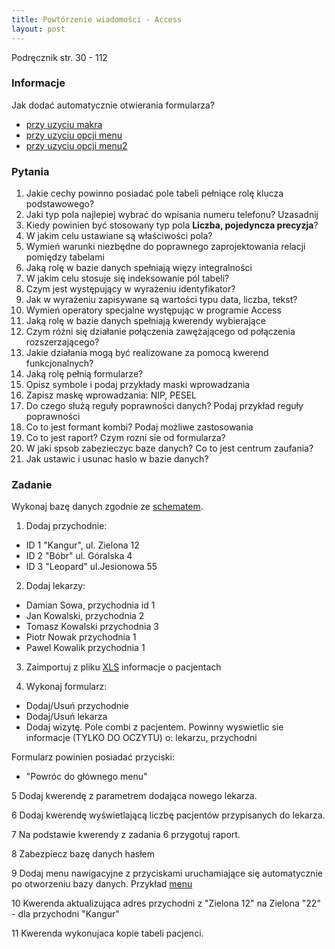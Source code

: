 ```yaml
---
title: Powtórzenie wiadomości - Access
layout: post
---
```


Podręcznik str.  30 - 112

### Informacje

Jak dodać automatycznie otwierania formularza?

* [przy uzyciu makra](https://support.office.com/pl-pl/article/Tworzenie-makra-uruchamianego-podczas-otwierania-bazy-danych-98ba1508-dcc6-4e0f-9698-a4755e548124)
* [przy uzyciu opcji menu](https://support.office.com/pl-pl/article/Ustawianie-domy%C5%9Blnego-formularza-kt%C3%B3ry-pojawia-si%C4%99-przy-ka%C5%BCdym-otwarciu-bazy-danych-94961011-392f-4c3b-8dbc-e5d5adbff1df)
* [przy uzyciu opcji menu2](https://support.office.com/pl-pl/article/Ustawianie-domy%C5%9Blnego-formularza-kt%C3%B3ry-pojawia-si%C4%99-przy-ka%C5%BCdym-otwarciu-bazy-danych-lub-aplikacji-sieci-Web-d3c703a4-9aa6-4de4-b749-2dffb5b50596)


### Pytania

1. Jakie cechy powinno posiadać pole tabeli pełniące rolę klucza podstawowego?
2. Jaki typ pola najlepiej wybrać do wpisania numeru telefonu? Uzasadnij
3. Kiedy powinien być stosowany typ pola __Liczba, pojedyncza precyzja__?
4. W jakim celu ustawiane są właściwości pola?
5. Wymień warunki niezbędne do poprawnego zaprojektowania relacji pomiędzy tabelami
6. Jaką rolę w bazie danych spełniają więzy integralności
7. W jakim celu stosuje się indeksowanie pól tabeli?
8. Czym jest występujący w wyrażeniu identyfikator?
9. Jak w wyrażeniu zapisywane są wartości typu data, liczba, tekst?
10. Wymień operatory specjalne występując w programie Access
11. Jaką rolę w bazie danych spełniają kwerendy wybierające
12. Czym różni się działanie połączenia zawężającego od połączenia rozszerzającego?
13. Jakie działania mogą być realizowane za pomocą kwerend funkcjonalnych?
14. Jaką rolę pełnią formularze?
15. Opisz symbole i podaj przykłady maski wprowadzania
16. Zapisz maskę wprowadzania: NIP, PESEL
17. Do czego służą reguły poprawności danych? Podaj przykład reguły poprawności
18. Co to jest formant kombi? Podaj możliwe zastosowania
19. Co to jest raport? Czym rozni sie od formularza?
20. W jaki spsob zabezieczyc baze danych? Co to jest centrum zaufania?
21. Jak ustawic i usunac haslo w bazie danych?




### Zadanie

Wykonaj bazę danych zgodnie ze [schematem](/materialy-access/sprawdzian/schemat.PNG).

1. Dodaj przychodnie:
 - ID 1 "Kangur", ul. Zielona 12
 - ID 2 "Bóbr" ul. Góralska 4
 - ID 3 "Leopard" ul.Jesionowa 55
 
2. Dodaj lekarzy:
 - Damian Sowa, przychodnia id 1
 - Jan Kowalski, przychodnia 2
 - Tomasz Kowalski przychodnia 3
 - Piotr Nowak przychodnia 1
 - Pawel Kowalik przychodnia 1
 
3. Zaimportuj z pliku [XLS](/materialy-access/sprawdzian/pacjent.xlsx) informacje o pacjentach

4. Wykonaj formularz:
 - Dodaj/Usuń przychodnie
 - Dodaj/Usuń lekarza
 - Dodaj wizytę. Pole combi z pacjentem. Powinny wyswietlic sie informacje (TYLKO DO OCZYTU) o: lekarzu, przychodni
 
Formularz powinien posiadać przyciski:
 - "Powróc do głównego menu"
 
5 Dodaj kwerendę z parametrem dodająca nowego lekarza.

6 Dodaj kwerendę wyświetlającą liczbę pacjentów przypisanych do lekarza.

7 Na podstawie kwerendy z zadania 6 przygotuj raport.

8 Zabezpiecz bazę danych hasłem

9 Dodaj menu nawigacyjne z przyciskami uruchamiające się automatycznie po otworzeniu bazy danych.
Przykład [menu](/materialy-access/sprawdzian/menu.PNG)


10 Kwerenda aktualizująca adres przychodni z "Zielona 12" na Zielona "22" - dla przychodni "Kangur"

11 Kwerenda wykonujaca kopie tabeli pacjenci.

